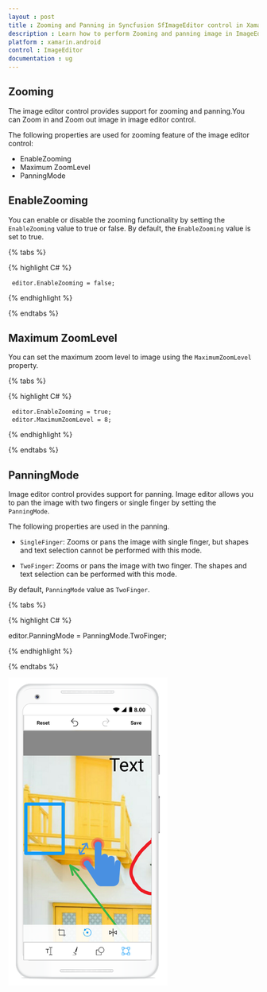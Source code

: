 ```yaml
---
layout : post
title : Zooming and Panning in Syncfusion SfImageEditor control in Xamarin.Android
description : Learn how to perform Zooming and panning image in ImageEditor for Xamarin.Android
platform : xamarin.android
control : ImageEditor
documentation : ug
---
```


## Zooming

The image editor control provides support for zooming and panning.You can Zoom in and Zoom out image in image editor control.

The following properties are used for zooming feature of the image editor control:

* EnableZooming
* Maximum ZoomLevel
* PanningMode

## EnableZooming

You can enable or disable the zooming functionality by setting the `EnableZooming` value to true or false. By default, the `EnableZooming` value is set to true.

{% tabs %}

{% highlight C# %}

     editor.EnableZooming = false;

{% endhighlight %}

{% endtabs %}

## Maximum ZoomLevel

You can set the maximum zoom level to image using the `MaximumZoomLevel` property.

{% tabs %}

{% highlight C# %}

     editor.EnableZooming = true;
     editor.MaximumZoomLevel = 8;

{% endhighlight %}

{% endtabs %}

## PanningMode

Image editor control provides support for panning. Image editor allows you to pan the image with two fingers or single finger by setting the `PanningMode`.

The following properties are used in the panning.

* `SingleFinger`: Zooms or pans the image with single finger, but shapes and text selection cannot be performed with this mode.

* `TwoFinger`: Zooms or pans the image with two finger. The shapes and text selection can be performed with this mode.

By default, `PanningMode` value as `TwoFinger`.

{% tabs %}

{% highlight C# %}

editor.PanningMode = PanningMode.TwoFinger;

{% endhighlight %}

{% endtabs %}

![SfImageEditor](ImageEditor_images/zoom.png)